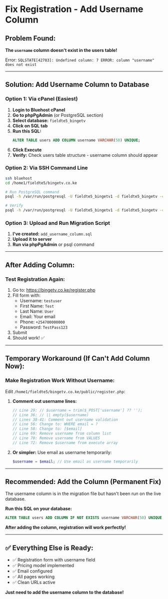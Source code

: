 # Fix Registration - Add Username Column

## Problem Found:
**The `username` column doesn't exist in the users table!**

Error: `SQLSTATE[42703]: Undefined column: 7 ERROR: column "username" does not exist`

---

## Solution: Add Username Column to Database

### Option 1: Via cPanel (Easiest)

1. **Login to Bluehost cPanel**
2. **Go to phpPgAdmin** (or PostgreSQL section)
3. **Select database:** `fieldte5_bingetv`
4. **Click on SQL tab**
5. **Run this SQL:**
   ```sql
   ALTER TABLE users ADD COLUMN username VARCHAR(50) UNIQUE;
   ```
6. **Click Execute**
7. **Verify:** Check users table structure - username column should appear

### Option 2: Via SSH Command Line

```bash
ssh bluehost
cd /home1/fieldte5/bingetv.co.ke

# Run PostgreSQL command
psql -h /var/run/postgresql -U fieldte5_bingetv1 -d fieldte5_bingetv -c "ALTER TABLE users ADD COLUMN IF NOT EXISTS username VARCHAR(50) UNIQUE;"

# Verify
psql -h /var/run/postgresql -U fieldte5_bingetv1 -d fieldte5_bingetv -c "\d users"
```

### Option 3: Upload and Run Migration Script

1. **I've created:** `add_username_column.sql`
2. **Upload it to server**
3. **Run via phpPgAdmin** or psql command

---

## After Adding Column:

### Test Registration Again:
1. Go to: https://bingetv.co.ke/register.php
2. Fill form with:
   - Username: `testuser`
   - First Name: `Test`
   - Last Name: `User`
   - Email: Your email
   - Phone: `+254700000000`
   - Password: `TestPass123`
3. Submit
4. Should work! ✅

---

## Temporary Workaround (If Can't Add Column Now):

### Make Registration Work Without Username:

Edit `/home1/fieldte5/bingetv.co.ke/public/register.php`:

1. **Comment out username lines:**
   ```php
   // Line 29: // $username = trim($_POST['username'] ?? '');
   // Line 36: // || empty($username)
   // Lines 38-41: Comment out username validation
   // Line 56: Change to: WHERE email = ?
   // Line 58: Change to: [$email]
   // Line 69: Remove username from column list
   // Line 70: Remove username from VALUES
   // Line 72: Remove $username from execute array
   ```

2. **Or simpler:** Use email as username temporarily:
   ```php
   $username = $email; // Use email as username temporarily
   ```

---

## Recommended: Add the Column (Permanent Fix)

The username column is in the migration file but hasn't been run on the live database.

**Run this SQL on your database:**
```sql
ALTER TABLE users ADD COLUMN IF NOT EXISTS username VARCHAR(50) UNIQUE;
```

**After adding the column, registration will work perfectly!**

---

## ✅ Everything Else is Ready:

- ✅ Registration form with username field
- ✅ Pricing model implemented
- ✅ Email configured
- ✅ All pages working
- ✅ Clean URLs active

**Just need to add the username column to the database!**

